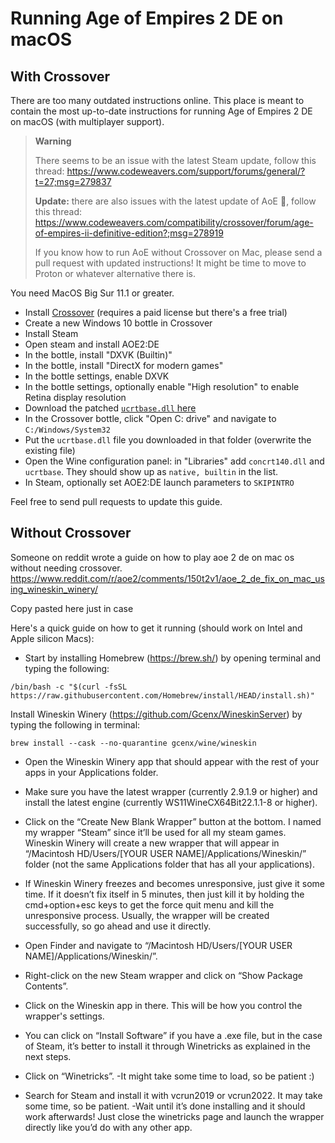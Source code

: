 # Running Age of Empires 2 DE on macOS

## With Crossover

There are too many outdated instructions online. This place is meant to contain the most up-to-date instructions for running Age of Empires 2 DE on macOS (with multiplayer support).

> **Warning**
> 
> There seems to be an issue with the latest Steam update, follow this thread: https://www.codeweavers.com/support/forums/general/?t=27;msg=279837
>
> **Update:** there are also issues with the latest update of AoE 🤡, follow this thread: https://www.codeweavers.com/compatibility/crossover/forum/age-of-empires-ii-definitive-edition?;msg=278919
>
> If you know how to run AoE without Crossover on Mac, please send a pull request with updated instructions! It might be time to move to Proton or whatever alternative there is.

You need MacOS Big Sur 11.1 or greater.

- Install [Crossover](https://www.codeweavers.com/crossover) (requires a paid license but there's a free trial)
- Create a new Windows 10 bottle in Crossover
- Install Steam
- Open steam and install AOE2:DE
- In the bottle, install "DXVK (Builtin)"
- In the bottle, install "DirectX for modern games"
- In the bottle settings, enable DXVK
- In the bottle settings, optionally enable "High resolution" to enable Retina display resolution
- Download the patched [`ucrtbase.dll` here](https://community.pcgamingwiki.com/files/file/2081-ucrtbasedll-extracted-from-microsoft-visual-c-2015-redistributable-update-3-rc/)
- In the Crossover bottle, click "Open C: drive" and navigate to `C:/Windows/System32`
- Put the `ucrtbase.dll` file you downloaded in that folder (overwrite the existing file)
- Open the Wine configuration panel: in "Libraries" add `concrt140.dll` and `ucrtbase`. They should show up as `native, builtin` in the list.
- In Steam, optionally set AOE2:DE launch parameters to `SKIPINTRO`

Feel free to send pull requests to update this guide.

## Without Crossover

Someone on reddit wrote a guide on how to play aoe 2 de on mac os without needing crossover. https://www.reddit.com/r/aoe2/comments/150t2v1/aoe_2_de_fix_on_mac_using_wineskin_winery/

Copy pasted here just in case

Here's a quick guide on how to get it running (should work on Intel and Apple silicon Macs):

- Start by installing Homebrew (https://brew.sh/) by opening terminal and typing the following:

`/bin/bash -c "$(curl -fsSL https://raw.githubusercontent.com/Homebrew/install/HEAD/install.sh)"`

Install Wineskin Winery (https://github.com/Gcenx/WineskinServer) by typing the following in terminal:

`brew install --cask --no-quarantine gcenx/wine/wineskin`

- Open the Wineskin Winery app that should appear with the rest of your apps in your Applications folder.

- Make sure you have the latest wrapper (currently 2.9.1.9 or higher) and install the latest engine (currently WS11WineCX64Bit22.1.1-8 or higher).
 
- Click on the “Create New Blank Wrapper” button at the bottom. I named my wrapper “Steam” since it’ll be used for all my steam games. Wineskin Winery will create a new wrapper that will appear in “/Macintosh HD/Users/[YOUR USER NAME]/Applications/Wineskin/” folder (not the same Applications folder that has all your applications).
 
- If Wineskin Winery freezes and becomes unresponsive, just give it some time. If it doesn’t fix itself in 5 minutes, then just kill it by holding the cmd+option+esc keys to get the force quit menu and kill the unresponsive process. Usually, the wrapper will be created successfully, so go ahead and use it directly.
     
- Open Finder and navigate to “/Macintosh HD/Users/[YOUR USER NAME]/Applications/Wineskin/”.
     
- Right-click on the new Steam wrapper and click on “Show Package Contents”.
     
- Click on the Wineskin app in there. This will be how you control the wrapper's settings.
    
- You can click on “Install Software” if you have a .exe file, but in the case of Steam, it’s better to install it through Winetricks as explained in the next steps.
     
- Click on “Winetricks”.
-It might take some time to load, so be patient :)
     
- Search for Steam and install it with vcrun2019 or vcrun2022. It may take some time, so be patient.
-Wait until it’s done installing and it should work afterwards! Just close the winetricks page and launch the wrapper directly like you’d do with any other app.
